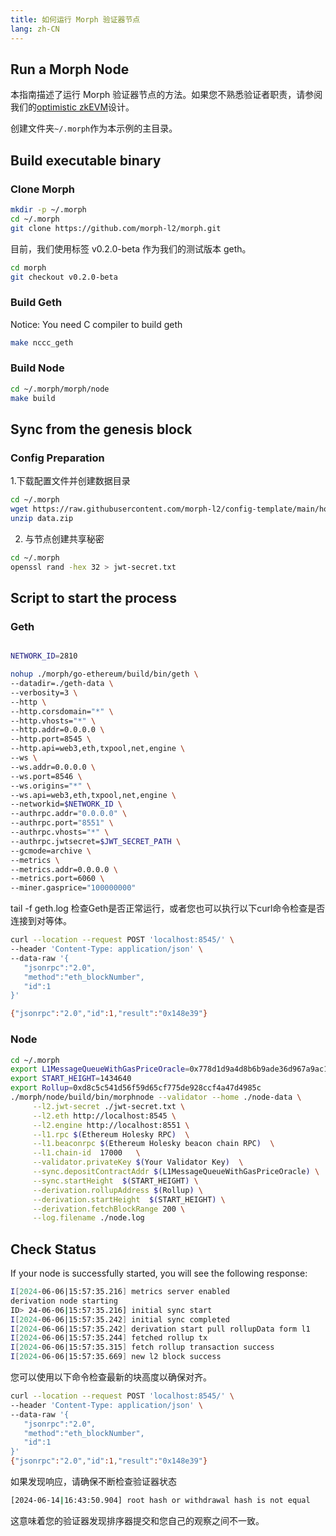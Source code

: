 ```yaml
---
title: 如何运行 Morph 验证器节点
lang: zh-CN
---
```


## Run a Morph Node 

本指南描述了运行 Morph 验证器节点的方法。如果您不熟悉验证者职责，请参阅我们的[optimistic zkEVM](../../../how-morph-works/3-optimistic-zkevm.md)设计。

创建文件夹`~/.morph`作为本示例的主目录。

## Build executable binary

### Clone Morph

```bash
mkdir -p ~/.morph 
cd ~/.morph
git clone https://github.com/morph-l2/morph.git
```
目前，我们使用标签 v0.2.0-beta 作为我们的测试版本 geth。

```bash
cd morph
git checkout v0.2.0-beta
```
### Build Geth

Notice: You need C compiler to build geth

```bash
make nccc_geth
```

### Build Node

```bash
cd ~/.morph/morph/node 
make build
```

## Sync from the genesis block
### Config Preparation

1.下载配置文件并创建数据目录

```bash
cd ~/.morph
wget https://raw.githubusercontent.com/morph-l2/config-template/main/holesky/data.zip
unzip data.zip
```

2. 与节点创建共享秘密

```bash
cd ~/.morph
openssl rand -hex 32 > jwt-secret.txt
```


## Script to start the process

### Geth

```bash

NETWORK_ID=2810

nohup ./morph/go-ethereum/build/bin/geth \
--datadir=./geth-data \
--verbosity=3 \
--http \
--http.corsdomain="*" \
--http.vhosts="*" \
--http.addr=0.0.0.0 \
--http.port=8545 \
--http.api=web3,eth,txpool,net,engine \
--ws \
--ws.addr=0.0.0.0 \
--ws.port=8546 \
--ws.origins="*" \
--ws.api=web3,eth,txpool,net,engine \
--networkid=$NETWORK_ID \
--authrpc.addr="0.0.0.0" \
--authrpc.port="8551" \
--authrpc.vhosts="*" \
--authrpc.jwtsecret=$JWT_SECRET_PATH \
--gcmode=archive \
--metrics \
--metrics.addr=0.0.0.0 \
--metrics.port=6060 \
--miner.gasprice="100000000"
```

tail -f geth.log 检查Geth是否正常运行，或者您也可以执行以下curl命令检查是否连接到对等体。

```bash
curl --location --request POST 'localhost:8545/' \
--header 'Content-Type: application/json' \
--data-raw '{
   "jsonrpc":"2.0",
   "method":"eth_blockNumber",
   "id":1
}'

{"jsonrpc":"2.0","id":1,"result":"0x148e39"}
```

### Node

```bash
cd ~/.morph
export L1MessageQueueWithGasPriceOracle=0x778d1d9a4d8b6b9ade36d967a9ac19455ec3fd0b
export START_HEIGHT=1434640
export Rollup=0xd8c5c541d56f59d65cf775de928ccf4a47d4985c
./morph/node/build/bin/morphnode --validator --home ./node-data \
     --l2.jwt-secret ./jwt-secret.txt \
     --l2.eth http://localhost:8545 \
     --l2.engine http://localhost:8551 \
     --l1.rpc $(Ethereum Holesky RPC)  \
     --l1.beaconrpc $(Ethereum Holesky beacon chain RPC)  \
     --l1.chain-id  17000   \
     --validator.privateKey $(Your Validator Key)  \
     --sync.depositContractAddr $(L1MessageQueueWithGasPriceOracle) \
     --sync.startHeight  $(START_HEIGHT) \
     --derivation.rollupAddress $(Rollup) \
     --derivation.startHeight  $(START_HEIGHT) \
     --derivation.fetchBlockRange 200 \
     --log.filename ./node.log
```
## Check Status

If your node is successfully started, you will see the following response:

```bash
I[2024-06-06|15:57:35.216] metrics server enabled                       module=derivation host=0.0.0.0 port=26660
derivation node starting
ID> 24-06-06|15:57:35.216] initial sync start                           module=syncer msg="Running initial sync of L1 messages before starting sequencer, this might take a while..."
I[2024-06-06|15:57:35.242] initial sync completed                       module=syncer latestSyncedBlock=1681622
I[2024-06-06|15:57:35.242] derivation start pull rollupData form l1     module=derivation startBlock=1681599 end=1681622
I[2024-06-06|15:57:35.244] fetched rollup tx                            module=derivation txNum=8 latestBatchIndex=59201
I[2024-06-06|15:57:35.315] fetch rollup transaction success             module=derivation txNonce=8764 txHash=0x5fb8a98472d1be73be2bc6be0807b9e0c68b7ba14a648c8a17bdaff7b26eb923 l1BlockNumber=1681599 firstL2BlockNumber=1347115 lastL2BlockNumber=1347129
I[2024-06-06|15:57:35.669] new l2 block success                         module=derivation blockNumber=1347115
```

您可以使用以下命令检查最新的块高度以确保对齐。

```bash
curl --location --request POST 'localhost:8545/' \
--header 'Content-Type: application/json' \
--data-raw '{
   "jsonrpc":"2.0",
   "method":"eth_blockNumber",
   "id":1
}'
{"jsonrpc":"2.0","id":1,"result":"0x148e39"}
```

如果发现响应，请确保不断检查验证器状态

```bash
[2024-06-14|16:43:50.904] root hash or withdrawal hash is not equal    originStateRootHash=0x13f91d1c272e48e2d864ce7bfb421506d5b2a04def64d45c75391cdcdd69cd78 deriveStateRootHash=0x27e10420c0e34676a7d75c4189d7ccd1c3407cc8fd0b3eafb01c15e250a1215f batchWithdrawalRoot=0xa3e4a7cf45c7591a6bd9868f1fa7485ae345f10067acaade5f5b07d418b2e172 deriveWithdrawalRoot=0xa3e4a7cf45c7591a6bd9868f1fa7485ae345f10067acaade5f5b07d418b2e172
```

这意味着您的验证器发现排序器提交和您自己的观察之间不一致。